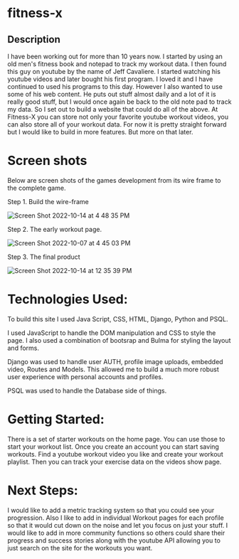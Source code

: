# fitness-x


## Description

I have been working out for more than 10 years now. I started by using an old men's fitness book and notepad to track my workout data. I then found this guy on youtube by the name of Jeff Cavaliere.
I started watching his youtube videos and later bought his first program. I loved it and I have continued to used his programs to this day. However I also wanted to use some of his web content. He puts out stuff almost daily and a lot of it is really good stuff, but I would once again be back to the old note pad to track my data. So I set out to build a website that could do all of the above. 
At Fitness-X you can store not only your favorite youtube workout videos, you can also store all of your workout data. For now it is pretty straight forward but I would like to build in more features. But more on that later. 

# Screen shots

 Below are screen shots of the games development from its wire frame to the complete game.
 
 Step 1. Build the wire-frame

![Screen Shot 2022-10-14 at 4 48 35 PM](https://user-images.githubusercontent.com/9807461/196013852-920f08c8-6a8a-44ec-9c79-5d44851792fc.png)


Step 2. The early workout page.


![Screen Shot 2022-10-07 at 4 45 03 PM](https://user-images.githubusercontent.com/9807461/196013858-a26f5530-9ee6-45d5-b605-0652052c97f7.png)


Step 3. The final product 

![Screen Shot 2022-10-14 at 12 35 39 PM](https://user-images.githubusercontent.com/9807461/196013864-324c5752-7d27-41f3-9c58-3fede17de7cb.png)



# Technologies Used: 

To build this site I used Java Script, CSS, HTML, Django, Python and PSQL. 

I used JavaScript to handle the DOM manipulation and CSS to style the page. I also used a combination of bootsrap and Bulma for styling the layout and forms. 

Django was used to handle user AUTH, profile image uploads, embedded video, Routes and Models. This allowed me to build a much more robust user experience with personal accounts and profiles.  

PSQL was used to handle the Database side of things. 


# Getting Started:

There is a set of starter workouts on the home page. You can use those to start your workout list.
Once you create an account you can start saving workouts. Find a youtube workout video you like and create your workout playlist. 
Then you can track your exercise data on the videos show page. 


# Next Steps:

I would like to add a metric tracking system so that you could see your progression. Also I like to add in individual Workout pages for each profile so that it would cut down on the noise and let you focus on just your stuff. I would like to add in more community functions so others could share their progress and success stories along with the youtube API allowing you to just search on the site for the workouts you want.